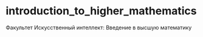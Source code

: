 # introduction_to_higher_mathematics
Факультет Искусственный интеллект: Введение в высшую математику
